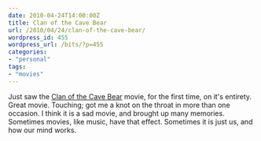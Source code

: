 ```yaml
---
date: 2010-04-24T14:00:00Z
title: Clan of the Cave Bear
url: /2010/04/24/clan-of-the-cave-bear/
wordpress_id: 455
wordpress_url: /bits/?p=455
categories:
- "personal"
tags:
- "movies"
---
```

Just saw the <a href="http://www.imdb.com/title/tt0090848/" title="Clan of the Cave Bear">Clan of the Cave Bear</a> movie, for the first time, on it's entirety. Great movie. Touching; got me a knot on the throat in more than one occasion. I think it is a sad movie, and brought up many memories. Sometimes movies, like music, have that effect. Sometimes it is just us, and how our mind works.

